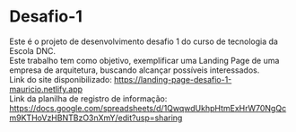 # Desafio-1
Este é o projeto de desenvolvimento desafio 1 do curso de tecnologia da Escola DNC. <br>
Este trabalho tem como objetivo, exemplificar uma Landing Page de uma empresa de arquitetura, buscando alcançar possíveis interessados. <br>
Link do site disponibilizado: https://landing-page-desafio-1-mauricio.netlify.app <br>
Link da planilha de registro de informação: https://docs.google.com/spreadsheets/d/1QwqwdUkhpHtmExHrW70NgQcm9KTHoVzHBNTBzO3nXmY/edit?usp=sharing
